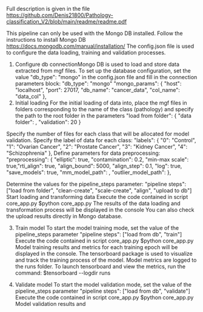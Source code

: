 
Full description is given in the file https://github.com/Denis21800/Pathology-classification_V2/blob/main/readme/readme.pdf


This pipeline can only be used with the Mongo DB installed. Follow the instructions to install Mongo DB https://docs.mongodb.com/manual/installation/
The config.json file is used to configure the data loading, training and validation processes.
1. Configure db connectionMongo DB is used to load and store data extracted from mgf files. 
  To set up the database configuration, set the value "db_type": "mongo" in the config.json file and fill in the connection parameters block:
    "db_type": "mongo"
    "mongo_params": {
    "host": "localhost",
    "port": 27017,
    "db_name": "cancer_data",
    "col_name": "data_col"
    },
2. Initial loading
  For the initial loading of data into, place the mgf files in folders corresponding to the name of the class
  (pathology) and specify the path to the root folder in the parameters
    "load from folder": {
    "data folder": <Path to data>,
    "validation": 20
    }

  Specify the number of files for each class that will be allocated for model validation.
  Specify the label of data for each class:
    "labels": {
    "0": "Control",
    "1": "Ovarian Cancer",
    "2": "Prostate Cancer",
    "3": "Kidney Cancer",
    "4": "Schizophrenia"
    },
  Define parameters for data preprocessing:
  "preprocessing": {
  "elliptic": true,
  "contamination": 0.2,
  "min-max scale": true,"rti_align": true,
  "align_bound": 5000,
  "align_step": 0.1,
  "log": true,
  "save_models": true,
  "mm_model_path": <path to save minmax scaler model>,
  "outlier_model_path": <path to save outlier model>
  },

  Determine the values for the pipeline_steps parameter:
  "pipeline steps": ["load from folder", "clean-create", "scale-create", "align", "upload to db"]
  Start loading and transforming data
  Execute the code contained in script core_app.py
  $python core_app.py
  The results of the data loading and transformation process will be displayed in the console
  You can also check the upload results directly in Mongo database.
  
3. Train model
  To start the model training mode, set the value of the pipeline_steps parameter
    "pipeline steps": ["load from db", "train"]
  Execute the code contained in script core_app.py
    $python core_app.py
  Model training results and metrics for each training epoch will be displayed in the console.
  The tensorboard package is used to visualize and track the training process of the model.
  Model metrics are logged to the runs folder.
  To launch tensorboard and view the metrics, run the command:
    $tensorboard --logdir runs
  
4. Validate model
  To start the model validation mode, set the value of the pipeline_steps parameter
  "pipeline steps": ["load from db", "validate"]
  Execute the code contained in script core_app.py
    $python core_app.py
  Model validation results and

